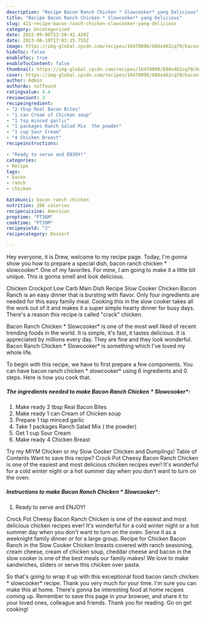 ```yaml
---
description: "Recipe Bacon Ranch Chicken * Slowcooker* yang Delicious"
title: "Recipe Bacon Ranch Chicken * Slowcooker* yang Delicious"
slug: 421-recipe-bacon-ranch-chicken-slowcooker-yang-delicious
category: Uncategorized
date: 2022-09-06T23:50:42.420Z
date: 2023-06-19T17:03:15.755Z
image: https://img-global.cpcdn.com/recipes/16470098/680x482cq70/bacon-ranch-chicken-slowcooker-recipe-main-photo.jpg
hideToc: false
enableToc: true
enableTocContent: false
thumbnail: https://img-global.cpcdn.com/recipes/16470098/680x482cq70/bacon-ranch-chicken-slowcooker-recipe-main-photo.jpg
cover: https://img-global.cpcdn.com/recipes/16470098/680x482cq70/bacon-ranch-chicken-slowcooker-recipe-main-photo.jpg
author: Admin
authorAv: notfound
ratingvalue: 4.4
reviewcount: 3
recipeingredient:
- "2 tbsp Real Bacon Bites"
- "1 can Cream of Chicken soup"
- "1 tsp minced garlic"
- "1 packages Ranch Salad Mix  the powder"
- "1 cup Sour Cream"
- "4 Chicken Breast"
recipeinstructions:

- "Ready to serve and ENJOY!"
categories:
- Recipe
tags:
- bacon
- ranch
- chicken

katakunci: bacon ranch chicken 
nutrition: 206 calories
recipecuisine: American
preptime: "PT36M"
cooktime: "PT39M"
recipeyield: "2"
recipecategory: Dessert

---
```



Hey everyone, it is Drew, welcome to my recipe page. Today, I'm gonna show you how to prepare a special dish, bacon ranch chicken * slowcooker*. One of my favorites. For mine, I am going to make it a little bit unique. This is gonna smell and look delicious.

Chicken Crockpot Low Carb Main Dish Recipe Slow Cooker Chicken Bacon Ranch is an easy dinner that is bursting with flavor. Only four ingredients are needed for this easy family meal. Cooking this in the slow cooker takes all the work out of it and makes it a super simple hearty dinner for busy days. There&#39;s a reason this recipe is called &#34;crack&#34; chicken.

Bacon Ranch Chicken * Slowcooker* is one of the most well liked of recent trending foods in the world. It is simple, it's fast, it tastes delicious. It is appreciated by millions every day. They are fine and they look wonderful. Bacon Ranch Chicken * Slowcooker* is something which I've loved my whole life.


To begin with this recipe, we have to first prepare a few components. You can have bacon ranch chicken * slowcooker* using 6 ingredients and 0 steps. Here is how you cook that.

<!--inarticleads1-->

##### The ingredients needed to make Bacon Ranch Chicken * Slowcooker*:

1. Make ready 2 tbsp Real Bacon Bites
1. Make ready 1 can Cream of Chicken soup
1. Prepare 1 tsp minced garlic
1. Take 1 packages Ranch Salad Mix ( the powder)
1. Get 1 cup Sour Cream
1. Make ready 4 Chicken Breast


Try my MIYM Chicken or my Slow Cooker Chicken and Dumplings! Table of Contents Want to save this recipe? Crock Pot Cheesy Bacon Ranch Chicken is one of the easiest and most delicious chicken recipes ever! It&#39;s wonderful for a cold winter night or a hot summer day when you don&#39;t want to turn on the oven. 

<!--inarticleads2-->

##### Instructions to make Bacon Ranch Chicken * Slowcooker*:


1. Ready to serve and ENJOY!

Crock Pot Cheesy Bacon Ranch Chicken is one of the easiest and most delicious chicken recipes ever! It&#39;s wonderful for a cold winter night or a hot summer day when you don&#39;t want to turn on the oven. Serve it as a weeknight family dinner or for a large group. Recipe for Chicken Bacon Ranch in the Slow Cooker Chicken breasts covered with ranch seasoning, cream cheese, cream of chicken soup, cheddar cheese and bacon in the slow cooker is one of the best meals our family makes! We love to make sandwiches, sliders or serve this chicken over pasta. 

So that's going to wrap it up with this exceptional food bacon ranch chicken * slowcooker* recipe. Thank you very much for your time. I'm sure you can make this at home. There's gonna be interesting food at home recipes coming up. Remember to save this page in your browser, and share it to your loved ones, colleague and friends. Thank you for reading. Go on get cooking!
